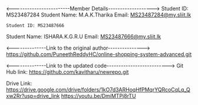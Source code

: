 <------------------------Member Details------------------->
 Student ID: MS23487284
Student Name: M.A.K.Tharika
Email: MS23487284@my.sliit.lk

	Student ID: MS23487666
Student Name: ISHARA.K.G.R.U
Email:  MS23487666@my.sliit.lk

<--------------Link to the original author--------------->
https://github.com/PuneethReddyHC/online-shopping-system-advanced.git

<--------------Link to the updated code-------------------------->
Git Hub link: 
https://github.com/kavitharu/newrepo.git

Drive Link:
https://drive.google.com/drive/folders/1kO7d3ARHoqHfPMqrYQRcoCqLq_Qxw2Rr?usp=drive_link
https://youtu.be/DmiMTPj8rTU
